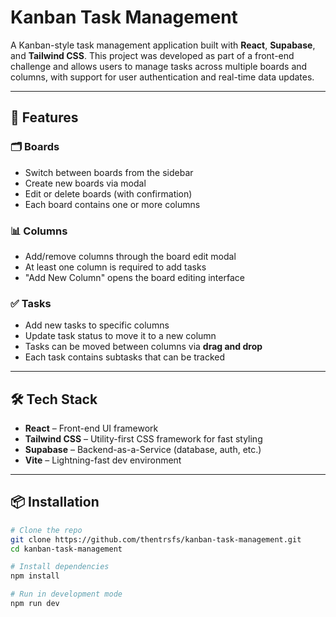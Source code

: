# Kanban Task Management

A Kanban-style task management application built with **React**, **Supabase**, and **Tailwind CSS**. This project was developed as part of a front-end challenge and allows users to manage tasks across multiple boards and columns, with support for user authentication and real-time data updates.

---

## 🚀 Features

### 🗂 Boards
- Switch between boards from the sidebar
- Create new boards via modal
- Edit or delete boards (with confirmation)
- Each board contains one or more columns

### 📊 Columns
- Add/remove columns through the board edit modal
- At least one column is required to add tasks
- "Add New Column" opens the board editing interface

### ✅ Tasks
- Add new tasks to specific columns
- Update task status to move it to a new column
- Tasks can be moved between columns via **drag and drop**
- Each task contains subtasks that can be tracked

---

## 🛠 Tech Stack

- **React** – Front-end UI framework
- **Tailwind CSS** – Utility-first CSS framework for fast styling
- **Supabase** – Backend-as-a-Service (database, auth, etc.)
- **Vite** – Lightning-fast dev environment

---

## 📦 Installation

```bash
# Clone the repo
git clone https://github.com/thentrsfs/kanban-task-management.git
cd kanban-task-management

# Install dependencies
npm install

# Run in development mode
npm run dev
